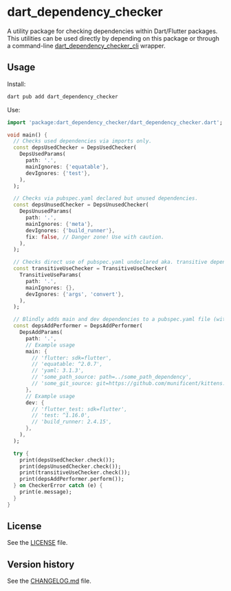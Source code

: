 # dart_dependency_checker

A utility package for checking dependencies within Dart/Flutter packages. This utilities can be used directly by
depending on this package or through a command-line
[dart_dependency_checker_cli](https://pub.dev/packages/dart_dependency_checker_cli) wrapper.

## Usage

Install:

```bash
dart pub add dart_dependency_checker
```

Use:

```dart
import 'package:dart_dependency_checker/dart_dependency_checker.dart';

void main() {
  // Checks used dependencies via imports only.
  const depsUsedChecker = DepsUsedChecker(
    DepsUsedParams(
      path: '.',
      mainIgnores: {'equatable'},
      devIgnores: {'test'},
    ),
  );

  // Checks via pubspec.yaml declared but unused dependencies.
  const depsUnusedChecker = DepsUnusedChecker(
    DepsUnusedParams(
      path: '.',
      mainIgnores: {'meta'},
      devIgnores: {'build_runner'},
      fix: false, // Danger zone! Use with caution.
    ),
  );

  // Checks direct use of pubspec.yaml undeclared aka. transitive dependencies.
  const transitiveUseChecker = TransitiveUseChecker(
    TransitiveUseParams(
      path: '.',
      mainIgnores: {},
      devIgnores: {'args', 'convert'},
    ),
  );

  // Blindly adds main and dev dependencies to a pubspec.yaml file (without consulting dart pub add).
  const depsAddPerformer = DepsAddPerformer(
    DepsAddParams(
      path: '.',
      // Example usage
      main: {
        // 'flutter: sdk=flutter',
        // 'equatable: ^2.0.7',
        // 'yaml: 3.1.3',
        // 'some_path_source: path=../some_path_dependency',
        // 'some_git_source: git=https://github.com/munificent/kittens.git',
      },
      // Example usage
      dev: {
        // 'flutter_test: sdk=flutter',
        // 'test: ^1.16.0',
        // 'build_runner: 2.4.15',
      },
    ),
  );

  try {
    print(depsUsedChecker.check());
    print(depsUnusedChecker.check());
    print(transitiveUseChecker.check());
    print(depsAddPerformer.perform());
  } on CheckerError catch (e) {
    print(e.message);
  }
}
 ```

## License

See the [LICENSE](LICENSE) file.

## Version history

See the [CHANGELOG.md](CHANGELOG.md) file.
